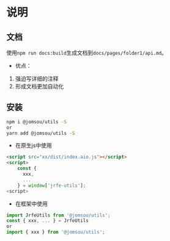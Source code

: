 # 说明

## 文档
使用`npm run docs:build`生成文档到`docs/pages/folder1/api.md`。

- 优点：
1. 强迫写详细的注释
2. 形成文档更加自动化

## 安装

```bash
npm i @jomsou/utils -S
or
yarn add @jomsou/utils -S
```

- 在原生js中使用

```html
<script src="xx/dist/index.aio.js"></script>
<script>
    const { 
      xxx,
      ...
    } = window['jrfe-utils'];
<script>
```

- 在框架中使用

```js
import JrfeUtils from '@jomsou/utils';
const { xxx, ... } = JrfeUtils
or 
import { xxx } from '@jomsou/utils';
```